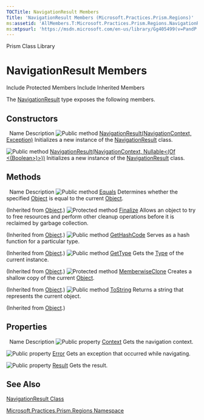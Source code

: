 ```yaml
---
TOCTitle: NavigationResult Members
Title: 'NavigationResult Members (Microsoft.Practices.Prism.Regions)'
ms:assetid: 'AllMembers.T:Microsoft.Practices.Prism.Regions.NavigationResult'
ms:mtpsurl: 'https://msdn.microsoft.com/en-us/library/Gg405499(v=PandP.50)'
---
```


Prism Class Library

NavigationResult Members
========================

Include Protected Members
Include Inherited Members

The [NavigationResult](https://msdn.microsoft.com/t:microsoft.practices.prism.regions.navigationresult) type exposes the following members.

Constructors
------------

<span id="constructorTableToggle"></span>
 
Name
Description
![](https://msdn.microsoft.com/en-us/Gg405499.pubmethod(en-us,PandP.50).gif "Public method")
[NavigationResult(NavigationContext, Exception)](https://msdn.microsoft.com/m:microsoft.practices.prism.regions.navigationresult.)
Initializes a new instance of the [NavigationResult](https://msdn.microsoft.com/t:microsoft.practices.prism.regions.navigationresult) class.

![](https://msdn.microsoft.com/en-us/Gg405499.pubmethod(en-us,PandP.50).gif "Public method")
[NavigationResult(NavigationContext, Nullable&lt;(Of &lt;(Boolean&gt;)&gt;))](https://msdn.microsoft.com/m:microsoft.practices.prism.regions.navigationresult.)
Initializes a new instance of the [NavigationResult](https://msdn.microsoft.com/t:microsoft.practices.prism.regions.navigationresult) class.

Methods
-------

<span id="methodTableToggle"></span>
 
Name
Description
![](https://msdn.microsoft.com/en-us/Gg405499.pubmethod(en-us,PandP.50).gif "Public method")
[Equals](http://msdn2.microsoft.com/en-us/library/bsc2ak47)
Determines whether the specified [Object](http://msdn2.microsoft.com/en-us/library/e5kfa45b) is equal to the current [Object](http://msdn2.microsoft.com/en-us/library/e5kfa45b).

(Inherited from [Object](http://msdn2.microsoft.com/en-us/library/e5kfa45b).)
![](https://msdn.microsoft.com/en-us/Gg405499.protmethod(en-us,PandP.50).gif "Protected method")
[Finalize](http://msdn2.microsoft.com/en-us/library/4k87zsw7)
Allows an object to try to free resources and perform other cleanup operations before it is reclaimed by garbage collection.

(Inherited from [Object](http://msdn2.microsoft.com/en-us/library/e5kfa45b).)
![](https://msdn.microsoft.com/en-us/Gg405499.pubmethod(en-us,PandP.50).gif "Public method")
[GetHashCode](http://msdn2.microsoft.com/en-us/library/zdee4b3y)
Serves as a hash function for a particular type.

(Inherited from [Object](http://msdn2.microsoft.com/en-us/library/e5kfa45b).)
![](https://msdn.microsoft.com/en-us/Gg405499.pubmethod(en-us,PandP.50).gif "Public method")
[GetType](http://msdn2.microsoft.com/en-us/library/dfwy45w9)
Gets the [Type](http://msdn2.microsoft.com/en-us/library/42892f65) of the current instance.

(Inherited from [Object](http://msdn2.microsoft.com/en-us/library/e5kfa45b).)
![](https://msdn.microsoft.com/en-us/Gg405499.protmethod(en-us,PandP.50).gif "Protected method")
[MemberwiseClone](http://msdn2.microsoft.com/en-us/library/57ctke0a)
Creates a shallow copy of the current [Object](http://msdn2.microsoft.com/en-us/library/e5kfa45b).

(Inherited from [Object](http://msdn2.microsoft.com/en-us/library/e5kfa45b).)
![](https://msdn.microsoft.com/en-us/Gg405499.pubmethod(en-us,PandP.50).gif "Public method")
[ToString](http://msdn2.microsoft.com/en-us/library/7bxwbwt2)
Returns a string that represents the current object.

(Inherited from [Object](http://msdn2.microsoft.com/en-us/library/e5kfa45b).)

Properties
----------

<span id="propertyTableToggle"></span>
 
Name
Description
![](https://msdn.microsoft.com/en-us/Gg405499.pubproperty(en-us,PandP.50).gif "Public property")
[Context](https://msdn.microsoft.com/p:microsoft.practices.prism.regions.navigationresult.context)
Gets the navigation context.

![](https://msdn.microsoft.com/en-us/Gg405499.pubproperty(en-us,PandP.50).gif "Public property")
[Error](https://msdn.microsoft.com/p:microsoft.practices.prism.regions.navigationresult.error)
Gets an exception that occurred while navigating.

![](https://msdn.microsoft.com/en-us/Gg405499.pubproperty(en-us,PandP.50).gif "Public property")
[Result](https://msdn.microsoft.com/p:microsoft.practices.prism.regions.navigationresult.result)
Gets the result.

See Also
--------

<span id="seeAlsoToggle"></span>
[NavigationResult Class](https://msdn.microsoft.com/t:microsoft.practices.prism.regions.navigationresult)

[Microsoft.Practices.Prism.Regions Namespace](https://msdn.microsoft.com/n:microsoft.practices.prism.regions)
